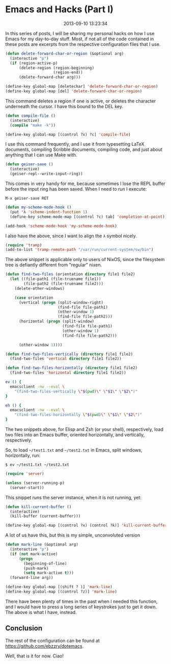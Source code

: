 Emacs and Hacks (Part I)
======================================================================

<center>2013-09-10 13:23:34</center>

In this series of posts, I will be sharing my personal hacks on how
I use Emacs for my day-to-day stuff. Most, if not all of the code
contained in these posts are excerpts from the respective
configuration files that I use.

```lisp
(defun delete-forward-char-or-region (&optional arg)
  (interactive "p")
  (if (region-active-p)
      (delete-region (region-beginning)
                     (region-end))
      (delete-forward-char arg)))

(define-key global-map [deletechar] 'delete-forward-char-or-region)
(define-key global-map [del] 'delete-forward-char-or-region)
```

This command deletes a region if one is active, or deletes the
character underneath the cursor. I have this bound to the DEL key.

```lisp
(defun compile-file ()
  (interactive)
  (compile "make -k"))

(define-key global-map [(control ?x) ?c] 'compile-file)
```

I use this command frequently, and I use it from typesetting LaTeX
documents, compiling Scribble documents, compiling code, and just
about anything that I can use Make with.

```lisp
(defun geiser-save ()
  (interactive)
  (geiser-repl--write-input-ring))
```

This comes in very handy for me, because sometimes I lose the REPL
buffer before the input ring has been saved. When I need to run I
execute:

```
M-x geiser-save RET
```

```lisp
(defun my-scheme-mode-hook ()
  (put 'λ 'scheme-indent-function 1)
  (define-key scheme-mode-map [(control ?c) tab] 'completion-at-point))

(add-hook 'scheme-mode-hook 'my-scheme-mode-hook)
```

I also have the above, since I want to align the `λ` symbol nicely.

```lisp
(require 'tramp)
(add-to-list 'tramp-remote-path "/var/run/current-system/sw/bin")
```

The above snippet is applicable only to users of NixOS, since the
filesystem tree is defiantly different from "regular" nixen.

```lisp
(defun find-two-files (orientation directory file1 file2)
  (let ((file-path1 (file-truename file1))
        (file-path2 (file-truename file2)))
    (delete-other-windows)

    (case orientation
      (vertical (progn (split-window-right)
                       (find-file file-path1)
                       (other-window 1)
                       (find-file file-path2)))
      (horizontal (progn (split-window)
                         (find-file file-path1)
                         (other-window 1)
                         (find-file file-path2)))

      (other-window 1))))

(defun find-two-files-vertically (directory file1 file2)
  (find-two-files 'vertical directory file1 file2))

(defun find-two-files-horizontally (directory file1 file2)
  (find-two-files 'horizontal directory file1 file2))
```

```bash
ev () {
  emacsclient -nw --eval \
    "(find-two-files-vertically \"$(pwd)\" \"$1\" \"$2\")"
}

eh () {
  emacsclient -nw --eval \
    "(find-two-files-horizontally \"$(pwd)\" \"$1\" \"$2\")"
}
```

The two snippets above, for Elisp and Zsh (or your shell),
respectively, load two files into an Emacs buffer, oriented
horizontally, and vertically, respectively.

So, to load `~/test1.txt` and `~/test2.txt` in Emacs, split windows,
horizontally, run:

```
$ ev ~/test1.txt ~/test2.txt
```

```lisp
(require 'server)

(unless (server-running-p)
  (server-start))
```

This snippet runs the server instance, when it is not
running, yet:

```lisp
(defun kill-current-buffer ()
  (interactive)
  (kill-buffer (current-buffer)))

(define-key global-map [(control ?x) (control ?k)] 'kill-current-buffer)
```

A lot of us have this, but this is my simple, unconvoluted version

```lisp
(defun mark-line (&optional arg)
  (interactive "p")
  (if (not mark-active)
      (progn
        (beginning-of-line)
        (push-mark)
        (setq mark-active t)))
  (forward-line arg))

(define-key global-map [(shift ? )] 'mark-line)
(define-key global-map [(control ?z)] 'mark-line)
```

There have been plenty of times in the past when I needed this
function, and I would have to press a long series of keystrokes just
to get it down. The above is what I have, instead.

## Conclusion

The rest of the configuration can be found at
<https://github.com/ebzzry/dotemacs>.

Well, that is it for now. Ciao!
